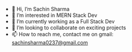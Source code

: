 - 👋 Hi, I’m Sachin Sharma
- 👀 I’m interested in MERN Stack Dev
- 🌱 I’m currently working as a Full Stack Dev
- 💞️ I’m looking to collaborate on exciting projects
- 📫 How to reach me, contact me on gmail: sachinsharma0237@gmail.com

<!---
Sachinsharma0237/Sachinsharma0237 is a ✨ special ✨ repository because its `README.md` (this file) appears on your GitHub profile.
You can click the Preview link to take a look at your changes.
--->

